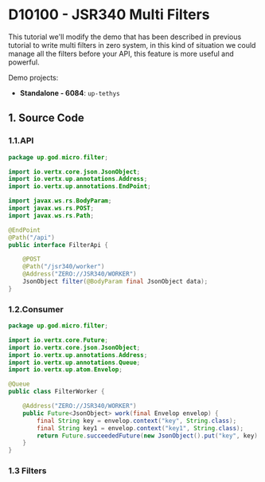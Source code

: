 # D10100 - JSR340 Multi Filters

This tutorial we'll modify the demo that has been described in previous tutorial to write multi filters in zero system, in this kind of situation we could manage all the filters before your API, this feature is more useful and powerful.

Demo projects:

* **Standalone - 6084**: `up-tethys`

## 1. Source Code

### 1.1.API

```java
package up.god.micro.filter;

import io.vertx.core.json.JsonObject;
import io.vertx.up.annotations.Address;
import io.vertx.up.annotations.EndPoint;

import javax.ws.rs.BodyParam;
import javax.ws.rs.POST;
import javax.ws.rs.Path;

@EndPoint
@Path("/api")
public interface FilterApi {

    @POST
    @Path("/jsr340/worker")
    @Address("ZERO://JSR340/WORKER")
    JsonObject filter(@BodyParam final JsonObject data);
}
```

### 1.2.Consumer

```java
package up.god.micro.filter;

import io.vertx.core.Future;
import io.vertx.core.json.JsonObject;
import io.vertx.up.annotations.Address;
import io.vertx.up.annotations.Queue;
import io.vertx.up.atom.Envelop;

@Queue
public class FilterWorker {

    @Address("ZERO://JSR340/WORKER")
    public Future<JsonObject> work(final Envelop envelop) {
        final String key = envelop.context("key", String.class);
        final String key1 = envelop.context("key1", String.class);
        return Future.succeededFuture(new JsonObject().put("key", key).put("key1", key1));
    }
}
```

### 1.3 Filters





